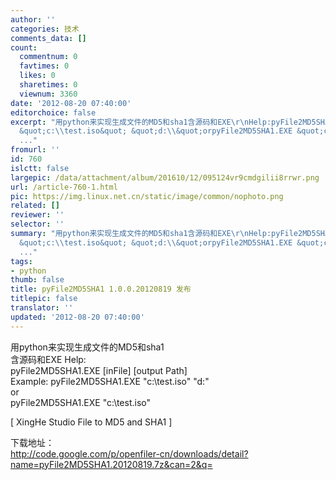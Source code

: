 ```yaml
---
author: ''
categories: 技术
comments_data: []
count:
  commentnum: 0
  favtimes: 0
  likes: 0
  sharetimes: 0
  viewnum: 3360
date: '2012-08-20 07:40:00'
editorchoice: false
excerpt: "用python来实现生成文件的MD5和sha1含源码和EXE\r\nHelp:pyFile2MD5SHA1.EXE  Example: pyFile2MD5SHA1.EXE
  &quot;c:\\test.iso&quot; &quot;d:\\&quot;orpyFile2MD5SHA1.EXE &quot;c:\\test.iso&quot;\r\n\r\n下载地址：http://code.google.com/p/openfiler-cn
  ..."
fromurl: ''
id: 760
islctt: false
largepic: /data/attachment/album/201610/12/095124vr9cmdgilii8rrwr.png
url: /article-760-1.html
pic: https://img.linux.net.cn/static/image/common/nophoto.png
related: []
reviewer: ''
selector: ''
summary: "用python来实现生成文件的MD5和sha1含源码和EXE\r\nHelp:pyFile2MD5SHA1.EXE  Example: pyFile2MD5SHA1.EXE
  &quot;c:\\test.iso&quot; &quot;d:\\&quot;orpyFile2MD5SHA1.EXE &quot;c:\\test.iso&quot;\r\n\r\n下载地址：http://code.google.com/p/openfiler-cn
  ..."
tags:
- python
thumb: false
title: pyFile2MD5SHA1 1.0.0.20120819 发布
titlepic: false
translator: ''
updated: '2012-08-20 07:40:00'
---
```


用python来实现生成文件的MD5和sha1  
含源码和EXE
Help:  
pyFile2MD5SHA1.EXE [inFile] [output Path]  
Example: pyFile2MD5SHA1.EXE "c:\test.iso" "d:\"  
or  
pyFile2MD5SHA1.EXE "c:\test.iso"


[ XingHe Studio File to MD5 and SHA1 ]


下载地址：  
<http://code.google.com/p/openfiler-cn/downloads/detail?name=pyFile2MD5SHA1.20120819.7z&can=2&q=>